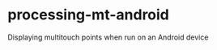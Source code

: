 processing-mt-android
=====================

Displaying multitouch points when run on an Android device
